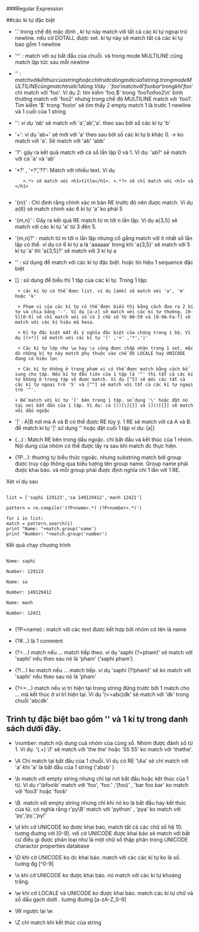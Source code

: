 ###Regular Expression

##các kí tự đặc biệt

- '.' trong chế độ mặc định , kí tự này match với tất cả các kí tự ngoại trừ newline. nếu cờ DOTALL được set. kí tự này sẽ match tất cả các kí tự bao gồm 1 newline

- '^' : match với sự bắt đầu của chuỗi. và trong mode MULTILINE cũng match lập tức sau mỗi newline

- '$' : match với kết thúc của string hoặc chỉ trước dòng mới của 1 string. trong mode MULTILINE cũng match trước 1 dòng. Ví dụ: 'foo' match với 'foobar' trong khi 'foo$' chỉ match với 'foo'. Ví dụ 2: tìm kiếm 'foo.$' trong 'foo1\nfoo2\n' bình thường match với 'foo2' nhưng trong chế độ MULTILINE match với 'foo1'. Tìm kiếm '$' trong 'foo\n' sẽ tìm thấy 2 empty match 1 là trước 1 newline và 1 cuối của 1 string

- '*': ví dụ 'ab*' sẽ match với 'a','ab','a'. theo sau bởi số các kí tự 'b'

- '+': ví dụ 'ab+' sẽ mới với 'a' theo sau bởi số các kí tự b khác 0. -> ko match với 'a'. Sẽ match với 'ab' 'abb'

- '?': gây ra kết quả match với cả số lần lặp 0 và 1. Ví dụ: 'ab?' sẽ match với cả 'a' và 'ab'

- '*?' , '+?','??': Match với nhiều text. Ví dụ
    ```
       <.*> sẽ match với <h1>title</h1>. <.*?> sẽ chỉ match với <h1> và </h1>
       
    ```

- '{m}' : Chỉ định rằng chính xác m bản RE trước đó nên được match. Ví dụ a{6} sẽ match chính xác 6 kí tự 'a' ko phải 5

- '{m,n}' : Gây ra kết quả RE match từ m tới n lần lặp. Ví dụ a{3,5} sẽ match với các kí tự 'a' từ 3 đến 5.
- '{m,n}?' : match từ m tới n lần lặp nhưng cố gắng match với ít nhất số lần lặp có thể. ví dụ có 6 kí tự a là 'aaaaaa' trong khi 'a{3,5}' sẽ match với 5 kí tự 'a' thì 'a{3,5}?' sẽ match với 3 kí tự a

- '\' : sử dụng để match với các kí tự đặc biệt. hoặc tín hiệu 1 sequence đặc biệt

- [] : sử dụng để biểu thị 1 tập của các kí tự. Trong 1 tập:

       + các kí tự có thể được list. ví dụ [amk] sẽ match với 'a', 'm' hoặc 'k'

       + Phạm vi của các kí tự có thể được biểu thị bằng cách đưa ra 2 kí tự và chia bằng '-'. Ví dụ [a-z] sẽ match với các kí tự thường. [0-5][0-9] sẽ chỉ match với số có 2 chữ số từ 00-59 và [0-9A-Fa-f] sẽ match với các kí hiệu mã hexa. 

       + Kí tự đặc biệt mất đi ý nghĩa đặc biệt của chúng trong 1 bộ. Ví dụ [(+*)] sẽ match với các kí tự '(' ,'+' ,'*',')'

       + Các kí tự lớp như \w hay \s cũng được chấp nhận trong 1 set. mặc dù những kí tự này match phụ thuộc vào chế độ LOCALE hay UNICODE đang có hiệu lực

       + Các kí tự không ở trong phạm vi có thể được match bằng cách bổ sung cho tập. Nếu kí tự đầu tiên của 1 tập là '^' thì tất cả các kí tự không ở trong tập sẽ được match. Ví dụ [^5] sẽ mới các tất cả các kí tự ngoại trừ '5' và [^^] sẽ match với tất cả các kí tự ngaọi trừ '^'. 

      + Để match với kí tự ']' bên trong 1 tập. sử dụng '\' hoặc đặt nó tại nơi bắt đầu của 1 tập. Ví dụ: cả [()[\]{}] và []()[{}] sẽ match với dấu ngoặc


- '|' : A|B nơi mà A và B có thể được RE tùy ý. 1 RE sẽ match với cả A và B. để match kí tự '|' sử dụng '\' hoặc đặt cuối 1 tập ví dụ: [a|]

- (...) : Match RE bên trong dấu ngoặc. chỉ bắt đầu và kết thúc của 1 nhóm. Nội dung của nhóm có thể 
được lấy ra sau khi match đc thực hiện. 

- (?P<name>...): thuơng tự biểu thức ngoặc. nhưng substring match bởi group được truy cập thông qua biểu tượng tên group name. Group name phải được khai báo. và mỗi group phải được định nghĩa chỉ 1 lần với 1 RE.

Xét ví dụ sau

```

list = ['saphi 129123','sa 149129412','manh 12421']

pattern = re.compile('(?P<name>.*) (?P<number>.*)')

for i in list:
match = pattern.search(i)
print "Name: "+match.group('name')
print "Number: "+match.group('number')

```

Kết quả chạy chuơng trình

```

Name: saphi

Number: 129123

Name: sa

Number: 149129412

Name: manh

Number: 12421


```

- (?P=name) : match với các text được kết hợp bởi nhóm có tên là name


- (?#...) là 1 comment

- (?=...) match nếu ... match tiếp theo. ví dụ 'saphi (?=pham)' sẽ match với 'saphi' nếu theo sau nó là 'pham' ('saphi pham')

- (?!...) ko match nếu ... match tiếp. ví dụ 'saphi (?!pham)' sẽ ko match với 'saphi' nếu theo sau nó là 'pham'

- (?<=...) match nếu vị trí hiện tại trong string đứng trước bởi 1 match cho ... mà kết thúc ở ví trí hiện tại. Ví dụ '(<=abc)dk' sẽ match với 'dk' trong chuỗi 'abcdk'

## Trình tự đặc biệt bao gồm '\' và 1 kí tự trong danh sách dưới đây.

- \number: match nội dung cuả nhóm của cùng số. Nhóm được đánh số từ 1. Ví dụ. '(.+) \1' sẽ match với 'the the' hoặc '55 55' ko match với 'thethe'.

- \A Chỉ match tại bắt đầu của 1 chuỗi. Ví dụ có RE '\Aa' sẽ chỉ match với 'a' khi 'a' là bắt đầu của 1 string ('absb' )

- \b match với empty string nhưng chỉ tại nơi bắt đầu hoặc kết thúc của 1 từ. Ví dụ r'\bfoo\b' match với 'foo', 'foo.' ,'(foo)' , 'bar foo bar' ko match với 'foo3' hoặc 'foob'

- \B. match với empty string nhưng chỉ khi nó ko là bắt đầu hay kết thúc của từ. có nghĩa rằng r'py\B' match với 'python' , 'pya' ko match với 'py','py.','py!'

- \d khi cờ UNICODE ko được khai báo, match tất cả các chữ số hệ 10. tuơng đuơng với [0-9]. với cờ UNICODE được khai báo sẽ match với bất cứ điều gì được phân loại như là một chữ số thập phân trong UNICODE charactor properties database

- \D khi cờ UNICODE ko dc khai báo. match với các các kí tự ko là số. tuơng đg [^0-9]

- \s khi cờ UNICODE ko được khai báo. nó match với các kí tự khoảng trắng.

- \w khi cờ LOCALE và UNICODE ko được khai báo. match các kí tự chữ và số dấu gạch dưới . tuơng đuơng [a-zA-Z_0-9]

- \W ngược lại \w

- \Z chỉ match khi kết thúc của string
